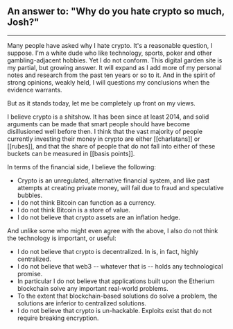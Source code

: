 ## An answer to: "Why do you hate crypto so much, Josh?"
---
Many people have asked why I hate crypto. It's a reasonable question, I suppose. I'm a white dude who like technology, sports, poker and other gambling-adjacent hobbies. Yet I do not conform. This digital garden site is my partial, but growing answer. It will expand as I add more of my personal notes and research from the past ten years or so to it. And in the spirit of strong opinions, weakly held, I will questions my conclusions when the evidence warrants.

But as it stands today, let me be completely up front on my views.

I believe crypto is a shitshow. It has been since at least 2014, and solid arguments can be made that smart people should have become disillusioned well before then. I think that the vast majority of people currently investing their money in crypto are either [[charlatans]] or [[rubes]], and that the share of people that do not fall into either of these buckets can be measured in [[basis points]].

In terms of the financial side, I believe the following:
- Crypto is an unregulated, alternative financial system, and like past attempts at creating private money, will fail due to fraud and speculative bubbles. 
- I do not think Bitcoin can function as a currency. 
- I do not think Bitcoin is a store of value. 
- I do not believe that crypto assets are an inflation hedge.

And unlike some who might even agree with the above, I also do not think the technology is important, or useful:
- I do not believe that crypto is decentralized. In is, in fact, highly centralized.
- I do not believe that web3 -- whatever that is -- holds any technological promise. 
- In particular I do not believe that applications built upon the Etherium blockchain solve any important real-world problems. 
- To the extent that blockchain-based solutions do solve a problem, the solutions are inferior to centralized solutions.
- I do not believe that crypto is un-hackable. Exploits exist that do not require breaking encryption.



